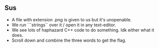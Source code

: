 ## Sus

- A file with extension .png is given to us but it's unopenable.
- We run ```strings`` over it / open it in any text-editor.
- We see lots of haphazard C++ code to do something. Idk either what it does.
- Scroll down and combine the three words to get the flag.
